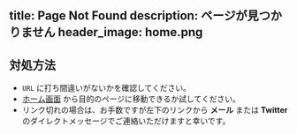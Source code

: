 title: Page Not Found 
description: ページが見つかりません
header_image: home.png
---

## 対処方法

- `URL` に打ち間違いがないかを確認してください。
- [ホーム画面](/) から目的のページに移動できるか試してください。
- リンク切れの場合は、お手数ですが左下のリンクから **メール** または **Twitter** のダイレクトメッセージでご連絡いただけますと幸いです。